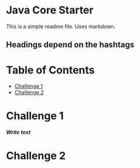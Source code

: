 # Java Core Starter

This is a simple readme file. Uses markdown. 

## Headings depend on the hashtags

# Table of Contents
* [Challenge 1](#challenge-1)
* [Challenge 2](#challenge-2)


# Challenge 1
_**Write text**_

# Challenge 2